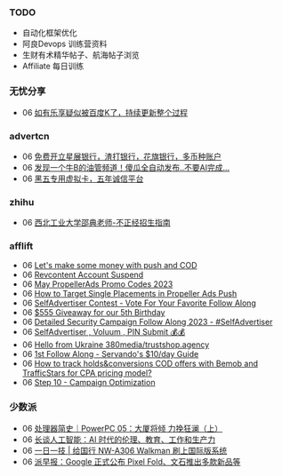 ### TODO
-  自动化框架优化
-  阿良Devops 训练营资料
-  生财有术精华帖子、航海帖子浏览
-  Affiliate 每日训练

### 无忧分享
<!-- ruyo:START -->
-  06 [如有乐享疑似被百度K了，持续更新整个过程](https://51.ruyo.net/18365.html)<!-- ruyo:END -->

### advertcn
<!-- advertcn:START -->
-  06 [免费开立星展银行，渣打银行，花旗银行，多币种账户](https://www.advertcn.com/forum.php?mod=viewthread&tid=110247)
-  06 [发现一个牛B的油管频道！傻瓜全自动发布..不要AI完成...](https://www.advertcn.com/forum.php?mod=viewthread&tid=110243)
-  06 [黑五专用虚拟卡，五年诚信平台](https://www.advertcn.com/forum.php?mod=viewthread&tid=110239)<!-- advertcn:END -->

### zhihu
<!-- zhihu:START -->
-  06 [西北工业大学邵典老师-不正经招生指南](http://zhuanlan.zhihu.com/p/623058801?utm_campaign=rss&utm_medium=rss&utm_source=rss&utm_content=title)<!-- zhihu:END -->

### afflift
<!-- afflift:START -->
-  06 [Let&#39;s make some money with push and COD](https://afflift.com/f/threads/lets-make-some-money-with-push-and-cod.10893/)
-  06 [Revcontent Account Suspend](https://afflift.com/f/threads/revcontent-account-suspend.10833/)
-  06 [May PropellerAds Promo Codes 2023](https://afflift.com/f/threads/may-propellerads-promo-codes-2023.10871/)
-  06 [How to Target Single Placements in Propeller Ads Push](https://afflift.com/f/threads/how-to-target-single-placements-in-propeller-ads-push.10869/)
-  06 [SelfAdvertiser Contest - Vote For Your Favorite Follow Along](https://afflift.com/f/threads/selfadvertiser-contest-vote-for-your-favorite-follow-along.10857/)
-  06 [$555 Giveaway for our 5th Birthday](https://afflift.com/f/threads/555-giveaway-for-our-5th-birthday.10855/)
-  06 [Detailed Security Campaign Follow Along 2023 - #SelfAdvertiser](https://afflift.com/f/threads/detailed-security-campaign-follow-along-2023-selfadvertiser.10779/)
-  06 [SelfAdvertiser , Voluum , PIN Submit 💰💰](https://afflift.com/f/threads/selfadvertiser-voluum-pin-submit-%F0%9F%92%B0%F0%9F%92%B0.10690/)
-  06 [Hello from Ukraine 380media/trustshop.agency](https://afflift.com/f/threads/hello-from-ukraine-380media-trustshop-agency.10874/)
-  06 [1st Follow Along - Servando&#39;s $10/day Guide](https://afflift.com/f/threads/1st-follow-along-servandos-10-day-guide.7438/)
-  06 [How to track holds&amp;conversions COD offers with Bemob and TrafficStars for CPA pricing model?](https://afflift.com/f/threads/how-to-track-holds-conversions-cod-offers-with-bemob-and-trafficstars-for-cpa-pricing-model.10891/)
-  06 [Step 10 - Campaign Optimization](https://afflift.com/f/threads/step-10-campaign-optimization.7481/)<!-- afflift:END -->

### 少数派
<!-- sspai:START -->
-  06 [处理器简史｜PowerPC 05：大厦将倾 力挽狂澜（上）](https://sspai.com/prime/story/sv-anecdotes-12)
-  06 [长谈人工智能：AI 时代的伦理、教育、工作和生产力](https://sspai.com/post/79596)
-  06 [一日一技 | 给国行 NW-A306 Walkman 刷上国际版系统](https://sspai.com/post/79531)
-  06 [派早报：Google 正式公布 Pixel Fold、文石推出多款新品等](https://sspai.com/post/79590)<!-- sspai:END -->
